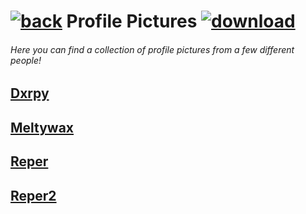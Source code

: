#  [![back](https://cdn.discordapp.com/emojis/887168885747511396?size=32)](https://reper2.github.io/Downloadable-Files) Profile Pictures [![download](https://cdn.discordapp.com/emojis/885670815725674527.png?size=32)](https://raw.githubusercontent.com/Reper2/Downloadable-Files/master/pfp.md)
###### Here you can find a collection of profile pictures from a few different people!

[Dxrpy](https://reper2.github.io/Downloadable-Files/pfp/Dxrpy)
---

[Meltywax](https://reper2.github.io/Downloadable-Files/pfp/Meltywax)
---

[Reper](https://reper2.github.io/Downloadable-Files/pfp/Reper)
---

[Reper2](https://reper2.github.io/Downloadable-Files/pfp/Reper2)
---
